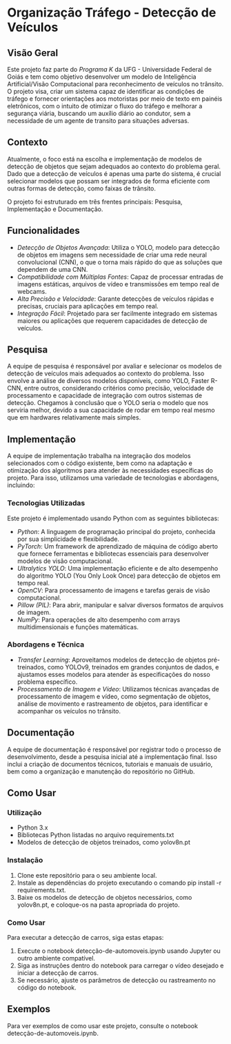 # Organização Tráfego - Detecção de Veículos

## Visão Geral
Este projeto faz parte do *Programa K* da UFG - Universidade Federal de Goiás e tem como objetivo desenvolver um modelo de Inteligência Artificial/Visão Computacional para reconhecimento de veículos no trânsito. O projeto visa, criar um sistema capaz de identificar as condições de tráfego e fornecer orientações aos motoristas por meio de texto em painéis eletrônicos, com o intuito de otimizar o fluxo do tráfego e melhorar a segurança viária, buscando um auxílio diário ao condutor, sem a necessidade de um agente de transito para situações adversas.

## Contexto
Atualmente, o foco está na escolha e implementação de modelos de detecção de objetos que sejam adequados ao contexto do problema geral. Dado que a detecção de veículos é apenas uma parte do sistema, é crucial selecionar modelos que possam ser integrados de forma eficiente com outras formas de detecção, como faixas de trânsito.

O projeto foi estruturado em três frentes principais: Pesquisa, Implementação e Documentação.

## Funcionalidades
- *Detecção de Objetos Avançada*: Utiliza o YOLO, modelo para detecção de objetos em imagens sem necessidade de criar uma rede neural convolucional (CNN), o que o torna mais rápido do que as soluções que dependem de uma CNN.
- *Compatibilidade com Múltiplas Fontes*: Capaz de processar entradas de imagens estáticas, arquivos de vídeo e transmissões em tempo real de webcams.
- *Alta Precisão e Velocidade*: Garante detecções de veículos rápidas e precisas, cruciais para aplicações em tempo real.
- *Integração Fácil*: Projetado para ser facilmente integrado em sistemas maiores ou aplicações que requerem capacidades de detecção de veículos.

## Pesquisa
A equipe de pesquisa é responsável por avaliar e selecionar os modelos de detecção de veículos mais adequados ao contexto do problema. Isso envolve a análise de diversos modelos disponíveis, como YOLO, Faster R-CNN, entre outros, considerando critérios como precisão, velocidade de processamento e capacidade de integração com outros sistemas de detecção. Chegamos à conclusão que o YOLO seria o modelo que nos serviria melhor, devido a sua capacidade de rodar em tempo real mesmo que em hardwares relativamente mais simples.

## Implementação
A equipe de implementação trabalha na integração dos modelos selecionados com o código existente, bem como na adaptação e otimização dos algoritmos para atender às necessidades específicas do projeto. Para isso, utilizamos uma variedade de tecnologias e abordagens, incluindo:

### Tecnologias Utilizadas
Este projeto é implementado usando Python com as seguintes bibliotecas:
- *Python*: A linguagem de programação principal do projeto, conhecida por sua
simplicidade e flexibilidade.
- *PyTorch*: Um framework de aprendizado de máquina de código aberto que
fornece ferramentas e bibliotecas essenciais para desenvolver modelos de
visão computacional.
- *Ultralytics YOLO*: Uma implementação eficiente e de alto desempenho do
algoritmo YOLO (You Only Look Once) para detecção de objetos em tempo
real.
- *OpenCV*: Para processamento de imagens e tarefas gerais de visão computacional.
- *Pillow (PIL)*: Para abrir, manipular e salvar diversos formatos de arquivos de imagem.
- *NumPy*: Para operações de alto desempenho com arrays multidimensionais e funções matemáticas.

### Abordagens e Técnica
- *Transfer Learning*: Aproveitamos modelos de detecção de objetos
pré-treinados, como YOLOv9, treinados em grandes conjuntos de dados, e
ajustamos esses modelos para atender às especificações do nosso problema
específico.
- *Processamento de Imagem e Vídeo*: Utilizamos técnicas avançadas de
processamento de imagem e vídeo, como segmentação de objetos, análise
de movimento e rastreamento de objetos, para identificar e acompanhar os
veículos no trânsito.

## Documentação
A equipe de documentação é responsável por registrar todo o processo de desenvolvimento, desde a pesquisa inicial até a implementação final. Isso inclui a criação de documentos técnicos, tutoriais e manuais de usuário, bem como a organização e manutenção do repositório no GitHub.

## Como Usar

### Utilização
- Python 3.x
- Bibliotecas Python listadas no arquivo requirements.txt
- Modelos de detecção de objetos treinados, como yolov8n.pt

### Instalação
1. Clone este repositório para o seu ambiente local.
2. Instale as dependências do projeto executando o comando pip install -r requirements.txt.
3. Baixe os modelos de detecção de objetos necessários, como yolov8n.pt, e coloque-os na pasta apropriada do projeto.

### Como Usar
Para executar a detecção de carros, siga estas etapas:

1. Execute o notebook detecção-de-automoveis.ipynb usando Jupyter ou outro ambiente compatível.
2. Siga as instruções dentro do notebook para carregar o vídeo desejado e iniciar a detecção de carros.
3. Se necessário, ajuste os parâmetros de detecção ou rastreamento no código do notebook.

## Exemplos
Para ver exemplos de como usar este projeto, consulte o notebook detecção-de-automoveis.ipynb.
